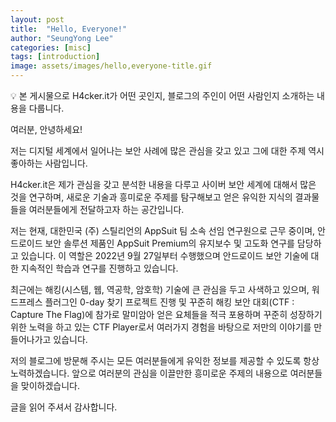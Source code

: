 ```yaml
---
layout: post
title:  "Hello, Everyone!"
author: "SeungYong Lee"
categories: [misc]
tags: [introduction]
image: assets/images/hello,everyone-title.gif
---
```

💡 본 게시물으로 H4cker.it가 어떤 곳인지, 블로그의 주인이 어떤 사람인지 소개하는 내용을 다룹니다.
    
여러분, 안녕하세요!

저는 디지털 세계에서 일어나는 보안 사례에 많은 관심을 갖고 있고 그에 대한 주제 역시 좋아하는 사람입니다.

H4cker.it은 제가 관심을 갖고 분석한 내용을 다루고 사이버 보안 세계에 대해서 많은 것을 연구하며, 새로운 기술과 흥미로운 주제를 탐구해보고 얻은 유익한 지식의 결과물들을 여러분들에게 전달하고자 하는 공간입니다.

저는 현재, 대한민국 (주) 스틸리언의 AppSuit 팀 소속 선임 연구원으로 근무 중이며, 안드로이드 보안 솔루션 제품인 AppSuit Premium의 유지보수 및 고도화 연구를 담당하고 있습니다. 이 역할은 2022년 9월 27일부터 수행했으며 안드로이드 보안 기술에 대한 지속적인 학습과 연구를 진행하고 있습니다.

최근에는 해킹(시스템, 웹, 역공학, 암호학) 기술에 큰 관심을 두고 사색하고 있으며, 워드프레스 플러그인 0-day 찾기 프로젝트 진행 및 꾸준히 해킹 보안 대회(CTF : Capture The Flag)에 참가로 말미암아 얻은 요체들을 적극 포용하며 꾸준히 성장하기 위한 노력을 하고 있는 CTF Player로서 여러가지 경험을 바탕으로 저만의 이야기를 만들어나가고 있습니다.

저의 블로그에 방문해 주시는 모든 여러분들에게 유익한 정보를 제공할 수 있도록 항상 노력하겠습니다. 앞으로 여러분의 관심을 이끌만한 흥미로운 주제의 내용으로 여러분들을 맞이하겠습니다.

글을 읽어 주셔서 감사합니다.